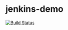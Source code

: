 # jenkins-demo
[![Build Status](http://ec2-13-126-103-202.ap-south-1.compute.amazonaws.com/buildStatus/icon?job=ssh-git)](http://ec2-13-126-103-202.ap-south-1.compute.amazonaws.com/job/ssh-git/)
  
